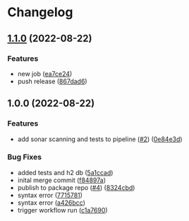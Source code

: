 # Changelog

## [1.1.0](https://github.com/peter-halligan/todo/compare/v1.0.0...v1.1.0) (2022-08-22)


### Features

* new job ([ea7ce24](https://github.com/peter-halligan/todo/commit/ea7ce24808c4765c996210e8def3e65488d30bf3))
* push release ([867dad6](https://github.com/peter-halligan/todo/commit/867dad601c94b7de68e9b45f9eec6de197e75a8e))

## 1.0.0 (2022-08-22)


### Features

* add sonar scanning and tests to pipeline ([#2](https://github.com/peter-halligan/todo/issues/2)) ([0e84e3d](https://github.com/peter-halligan/todo/commit/0e84e3dad0b47e9ed14b8586fffa79cd01154e6f))


### Bug Fixes

* added tests and h2 db ([5a1ccad](https://github.com/peter-halligan/todo/commit/5a1ccad17469a774f397137a38c190ca100874cc))
* inital merge commit ([f84897a](https://github.com/peter-halligan/todo/commit/f84897a64734ec9522e6597b69b928fa22b3dc25))
* publish to package repo ([#4](https://github.com/peter-halligan/todo/issues/4)) ([8324cbd](https://github.com/peter-halligan/todo/commit/8324cbd0ba9d3db8336d81003c0cf1c636410242))
* syntax error ([7715781](https://github.com/peter-halligan/todo/commit/77157816391c12ad2ee18ae529c0661c7bd0202e))
* syntax error ([a426bcc](https://github.com/peter-halligan/todo/commit/a426bcc90cabeae432961172429dbe1da398e810))
* trigger workflow run ([c1a7690](https://github.com/peter-halligan/todo/commit/c1a7690996b1ed18c3d7eff7c11f0e8e4ada56e9))
